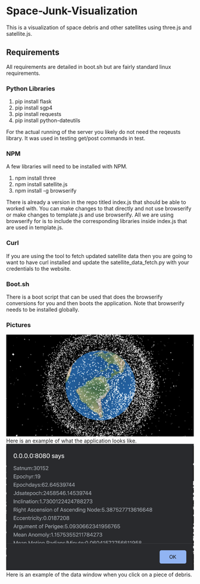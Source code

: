 # Space-Junk-Visualization
This is a visualization of space debris and other satellites using three.js and satellite.js.

## Requirements
All requirements are detailed in boot.sh but are fairly standard linux requirements.

### Python Libraries
1. pip install flask
2. pip install sgp4
3. pip install requests
4. pip install python-dateutils

For the actual running of the server you likely do not need the reqeusts library.  It was used in testing get/post commands in test.


### NPM
A few libraries will need to be installed with NPM.
1. npm install three
2. npm install satellite.js
3. npm install -g browserify

There is already a version in the repo titled index.js that should be able to worked with.  You can make changes to that directly
and not use browserify or make changes to template.js and use browserify.  All we are using browserify for is to include
the corresponding libraries inside index.js that are used in template.js.

### Curl
If you are using the tool to fetch updated satellite data then you are going to want to have curl installed and update the satellite_data_fetch.py with your credentials to the website.

### Boot.sh
There is a boot script that can be used that does the browserify conversions for you and then boots the application.
Note that browserify needs to be installed globally.

### Pictures
![debris](debris.png)
Here is an example of what the application looks like.
![details](details.png)
Here is an example of the data window when you click on a piece of debris.
